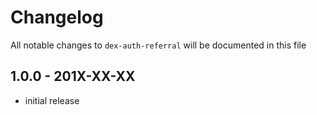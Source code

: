 # Changelog

All notable changes to `dex-auth-referral` will be documented in this file

## 1.0.0 - 201X-XX-XX

- initial release

